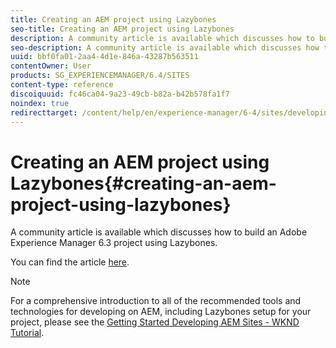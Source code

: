 ```yaml
---
title: Creating an AEM project using Lazybones
seo-title: Creating an AEM project using Lazybones
description: A community article is available which discusses how to build an Adobe Experience Manager 6.3 project using Lazybones.
seo-description: A community article is available which discusses how to build an Adobe Experience Manager 6.3 project using Lazybones.
uuid: bbf0fa01-2aa4-4d1e-846a-43287b563511
contentOwner: User
products: SG_EXPERIENCEMANAGER/6.4/SITES
content-type: reference
discoiquuid: fc46ca04-9a23-49cb-b82a-b42b578fa1f7
noindex: true
redirecttarget: /content/help/en/experience-manager/6-4/sites/developing/using/getting-started
---
```


# Creating an AEM project using Lazybones{#creating-an-aem-project-using-lazybones}

A community article is available which discusses how to build an Adobe Experience Manager 6.3 project using Lazybones.

You can find the article [here](/content/help/en/experience-manager/using/aem_lazybones).

>[!NOTE]
>
>For a comprehensive introduction to all of the recommended tools and technologies for developing on AEM, including Lazybones setup for your project, please see the [Getting Started Developing AEM Sites - WKND Tutorial](../../../sites/developing/using/getting-started.md).

